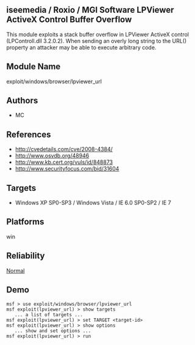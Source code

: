 ## iseemedia / Roxio / MGI Software LPViewer ActiveX Control Buffer Overflow

This module exploits a stack buffer overflow in LPViewer 
ActiveX control (LPControll.dll 3.2.0.2). When sending an 
overly long string to the URL() property an attacker may be 
able to execute arbitrary code.


## Module Name
exploit/windows/browser/lpviewer_url

## Authors
* MC


## References
* http://cvedetails.com/cve/2008-4384/
* http://www.osvdb.org/48946
* http://www.kb.cert.org/vuls/id/848873
* http://www.securityfocus.com/bid/31604



## Targets
* Windows XP SP0-SP3 / Windows Vista / IE 6.0 SP0-SP2 / IE 7


## Platforms
win

## Reliability
[Normal](https://github.com/rapid7/metasploit-framework/wiki/Exploit-Ranking)

## Demo

```
msf > use exploit/windows/browser/lpviewer_url
msf exploit(lpviewer_url) > show targets
   ... a list of targets ...
msf exploit(lpviewer_url) > set TARGET <target-id>
msf exploit(lpviewer_url) > show options
   ... show and set options ...
msf exploit(lpviewer_url) > run
```
    
    